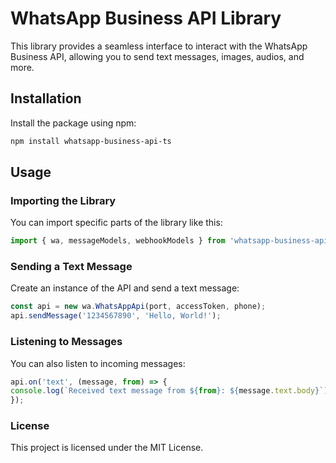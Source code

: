 # WhatsApp Business API Library

This library provides a seamless interface to interact with the WhatsApp Business API, allowing you to send text messages, images, audios, and more.

## Installation

Install the package using npm:

```bash
npm install whatsapp-business-api-ts
```

## Usage
### Importing the Library

You can import specific parts of the library like this:

```javascript
import { wa, messageModels, webhookModels } from 'whatsapp-business-api-ts';
```

### Sending a Text Message
Create an instance of the API and send a text message:

```javascript
const api = new wa.WhatsAppApi(port, accessToken, phone);
api.sendMessage('1234567890', 'Hello, World!');
```

### Listening to Messages
You can also listen to incoming messages:

```javascript
api.on('text', (message, from) => {
console.log(`Received text message from ${from}: ${message.text.body}`);
});
```

### License
This project is licensed under the MIT License.
